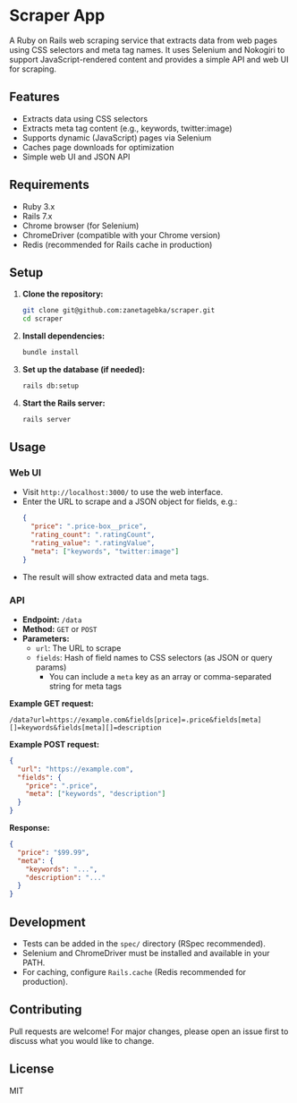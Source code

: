 # Scraper App

A Ruby on Rails web scraping service that extracts data from web pages using CSS selectors and meta tag names. It uses Selenium and Nokogiri to support JavaScript-rendered content and provides a simple API and web UI for scraping.

## Features
- Extracts data using CSS selectors
- Extracts meta tag content (e.g., keywords, twitter:image)
- Supports dynamic (JavaScript) pages via Selenium
- Caches page downloads for optimization
- Simple web UI and JSON API

## Requirements
- Ruby 3.x
- Rails 7.x
- Chrome browser (for Selenium)
- ChromeDriver (compatible with your Chrome version)
- Redis (recommended for Rails cache in production)

## Setup
1. **Clone the repository:**
   ```sh
   git clone git@github.com:zanetagebka/scraper.git
   cd scraper
   ```
2. **Install dependencies:**
   ```sh
   bundle install
   ```
3. **Set up the database (if needed):**
   ```sh
   rails db:setup
   ```
4. **Start the Rails server:**
   ```sh
   rails server
   ```

## Usage

### Web UI
- Visit `http://localhost:3000/` to use the web interface.
- Enter the URL to scrape and a JSON object for fields, e.g.:
  ```json
  {
    "price": ".price-box__price",
    "rating_count": ".ratingCount",
    "rating_value": ".ratingValue",
    "meta": ["keywords", "twitter:image"]
  }
  ```
- The result will show extracted data and meta tags.

### API
- **Endpoint:** `/data`
- **Method:** `GET` or `POST`
- **Parameters:**
  - `url`: The URL to scrape
  - `fields`: Hash of field names to CSS selectors (as JSON or query params)
    - You can include a `meta` key as an array or comma-separated string for meta tags

**Example GET request:**
```
/data?url=https://example.com&fields[price]=.price&fields[meta][]=keywords&fields[meta][]=description
```

**Example POST request:**
```json
{
  "url": "https://example.com",
  "fields": {
    "price": ".price",
    "meta": ["keywords", "description"]
  }
}
```

**Response:**
```json
{
  "price": "$99.99",
  "meta": {
    "keywords": "...",
    "description": "..."
  }
}
```

## Development
- Tests can be added in the `spec/` directory (RSpec recommended).
- Selenium and ChromeDriver must be installed and available in your PATH.
- For caching, configure `Rails.cache` (Redis recommended for production).

## Contributing
Pull requests are welcome! For major changes, please open an issue first to discuss what you would like to change.

## License
MIT
